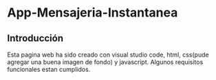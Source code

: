 # App-Mensajeria-Instantanea

## Introducción
Esta pagina web ha sido creado con visual studio code, html, css(pude agregar una buena imagen de fondo) y javascript.
Algunos requisitos funcionales estan cumplidos.

